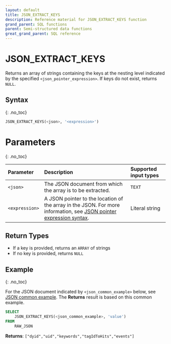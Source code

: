 ```yaml
---
layout: default
title: JSON_EXTRACT_KEYS
description: Reference material for JSON_EXTRACT_KEYS function
grand_parent: SQL functions
parent: Semi-structured data functions
great_grand_parent: SQL reference
---
```


# JSON_EXTRACT_KEYS

Returns an array of strings containing the keys at the nesting level indicated by the specified `<json_pointer_expression>`. If keys do not exist, returns `NULL`.

## Syntax
{: .no_toc}

```sql
JSON_EXTRACT_KEYS(<json>, '<expression>')
```

# Parameters 
{: .no_toc}

| Parameter                   | Description                                               | Supported input types | 
| :--------------------------- | :--------------------------------------------------------- | :----------|
| `<json>`                    | The JSON document from which the array is to be extracted. | `TEXT` | 
| `<expression>` | A JSON pointer to the location of the array in the JSON. For more information, see [JSON pointer expression syntax](./index.md#json-pointer-expression-syntax).    | Literal string | 

## Return Types 

* If a key is provided, returns an `ARRAY` of strings
* If no key is provided, returns `NULL`

## Example
{: .no_toc}

For the JSON document indicated by `<json_common_example>` below, see [JSON common example](./index.md#json-common-example). The **Returns** result is based on this common example.

```sql
SELECT
	JSON_EXTRACT_KEYS(<json_common_example>, 'value')
FROM
	RAW_JSON
```

**Returns**: `["dyid","uid","keywords","tagIdToHits","events"]`

